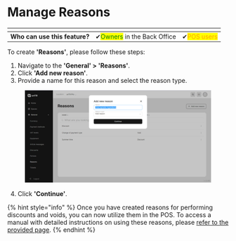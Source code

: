 # Manage Reasons



<table data-card-size="large" data-view="cards" data-full-width="true"><thead><tr><th></th><th></th><th></th></tr></thead><tbody><tr><td><strong>Who can use this feature?</strong></td><td><span data-gb-custom-inline data-tag="emoji" data-code="2714">✔</span><mark style="color:green;">Owners</mark> in the Back Office</td><td><span data-gb-custom-inline data-tag="emoji" data-code="2714">✔</span><mark style="color:orange;">POS users</mark></td></tr></tbody></table>

To create **'Reasons'**, please follow these steps:

1. Navigate to the **'General' > 'Reasons'**.
2. Click **'Add new reason'**.
3. Provide a name for this reason and select the reason type.

<figure><img src="../../.gitbook/assets/reason1.jpg" alt=""><figcaption></figcaption></figure>

4. Click **'Continue'**.

{% hint style="info" %}
Once you have created reasons for performing discounts and voids, you can now utilize them in the POS. To access a manual with detailed instructions on using these reasons, please [refer to the provided page](use-reasons-pos.md).
{% endhint %}
